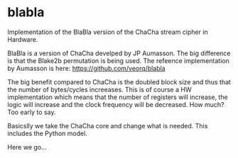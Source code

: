 # blabla
Implementation of the BlaBla version of the ChaCha stream cipher in Hardware.

BlaBla is a version of ChaCha develped by JP Aumasson. The big difference is that the Blake2b permutation is being used.
The refeence implementation by Aumasson is here: https://github.com/veorq/blabla

The big benefit compared to ChaCha is the doubled block size and thus that the number of bytes/cycles increeases.
This is of course a HW implementation which means that the number of registers will increase, the logic will increase and the clock frequency will 
be decreased. How much? Too early to say.

Basicslly we take the ChaCha core and change what is needed. This includes the Python model.

Here we go...
